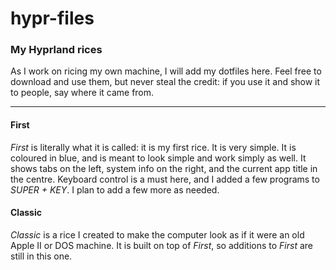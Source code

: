 # hypr-files
### My Hyprland rices

As I work on ricing my own machine, I will add my dotfiles here.
Feel free to download and use them, but never steal the credit: if you use it and show it to people, say where it came from.

---

#### First
_First_ is literally what it is called: it is my first rice. It is very simple. It is coloured in blue, and is meant to look simple and work simply as well. It shows tabs on the left, system info on the right, and the current app title in the centre. Keyboard control is a must here, and I added a few programs to _SUPER + KEY_. I plan to add a few more as needed.

#### Classic

_Classic_ is a rice I created to make the computer look as if it were an old Apple II or DOS machine. It is built on top of _First_, so additions to _First_ are still in this one.
